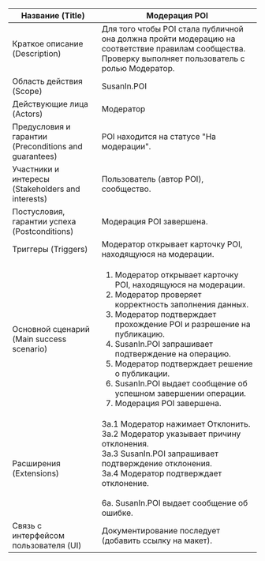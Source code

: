 | Название (Title)                                      | Модерация POI   |
|-------------------------------------------------------|----------------------------------|
| Краткое описание (Description)                        | Для того чтобы POI стала публичной она должна пройти модерацию на соответствие правилам сообщества. Проверку выполняет пользователь с ролью Модератор. |
| Область действия (Scope)                              | SusanIn.POI   |
| Действующие лица (Actors)                             | Модератор       |
| Предусловия и гарантии (Preconditions and guarantees) | POI находится на статусе "На модерации". |
| Участники и интересы (Stakeholders and interests)     | Пользователь (автор POI), сообщество.|
| Постусловия, гарантии успеха (Postconditions)         | Модерация POI завершена. |
| Триггеры (Triggers)                                   | Модератор открывает карточку POI, находящуюся на модерации. |
| Основной сценарий (Main success scenario)             | <ol><li>Модератор открывает карточку POI, находящуюся на модерации.<li>Модератор проверяет корректность заполнения данных.<li>Модератор подтверждает прохождение POI и разрешение на публикацию.<li>SusanIn.POI запрашивает подтверждение на операцию.<li>Модератор подтверждает решение о публикации.<li>SusanIn.POI выдает сообщение об успешном завершении операции.<li>Модерация POI завершена. |
| Расширения (Extensions)                               | 3а.1 Модератор нажимает Отклонить.<br />3а.2 Модератор указывает причину отклонения.<br />3а.3 SusanIn.POI запрашивает подтверждение отклонения.<br />3а.4 Модератор подтверждает отклонение.<br /><br />6а. SusanIn.POI выдает сообщение об ошибке. |
| Связь с интерфейсом пользователя (UI)                 | Документирование последует (добавить ссылку на макет).|